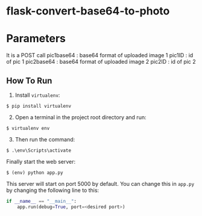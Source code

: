 # flask-convert-base64-to-photo

# Parameters
It is a POST call
    pic1base64 : base64 format of uploaded image 1
    pic1ID : id of pic 1
    pic2base64 : base64 format of uploaded image 2
    pic2ID : id of pic 2

## How To Run
1. Install `virtualenv`:
```
$ pip install virtualenv
```

2. Open a terminal in the project root directory and run:
```
$ virtualenv env
```

3. Then run the command:
```
$ .\env\Scripts\activate
```

Finally start the web server:
```
$ (env) python app.py
```

This server will start on port 5000 by default. You can change this in `app.py` by changing the following line to this:

```python
if __name__ == "__main__":
    app.run(debug=True, port=<desired port>)
```
